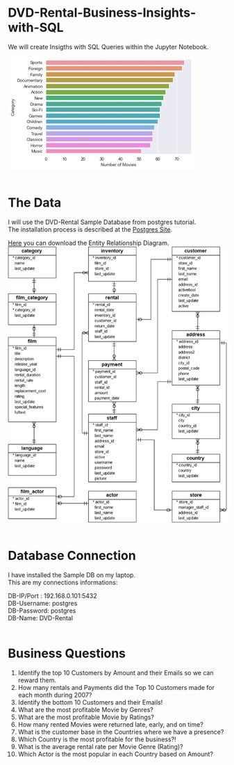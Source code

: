 # DVD-Rental-Business-Insights-with-SQL

We will create Insigths with SQL Queries within the Jupyter Notebook.

![Insigts](Images/Insights.png)
<br>
<br>
# The Data

I will use the DVD-Rental Sample Database from postgres tutorial. <br>
The installation process is described at the [Postgres Site](https://www.postgresqltutorial.com/load-postgresql-sample-database/).

[Here](Documents/printable-postgresql-sample-database-diagram.pdf) you can download the Entity Relationship Diagram.
![ERD](Images/dvd-rental-sample-database-diagram.png)
<br>
<br>
# Database Connection

I have installed the Sample DB on my laptop.<br>
This are my connections informations:

DB-IP/Port : 192.168.0.101:5432 <br>
DB-Username: postgres <br>
DB-Password: postgres<br>
DB-Name:     DVD-Rental
<br>
<br>
# Business Questions

1. Identify the top 10 Customers by Amount and their Emails so we can reward them.
2. How many rentals and Payments did the Top 10 Customers made for each month during 2007?
3. Identify the bottom 10 Customers and their Emails!
4. What are the most profitable Movie by Genres?
5. What are the most profitable Movie by Ratings?
6. How many rented Movies were returned late, early, and on time?
7. What is the customer base in the Countries where we have a presence?
8. Which Country is the most profitable for the business?!
9. What is the average rental rate per Movie Genre (Rating)?
10. Which Actor is the most popular in each Country based on Amount?